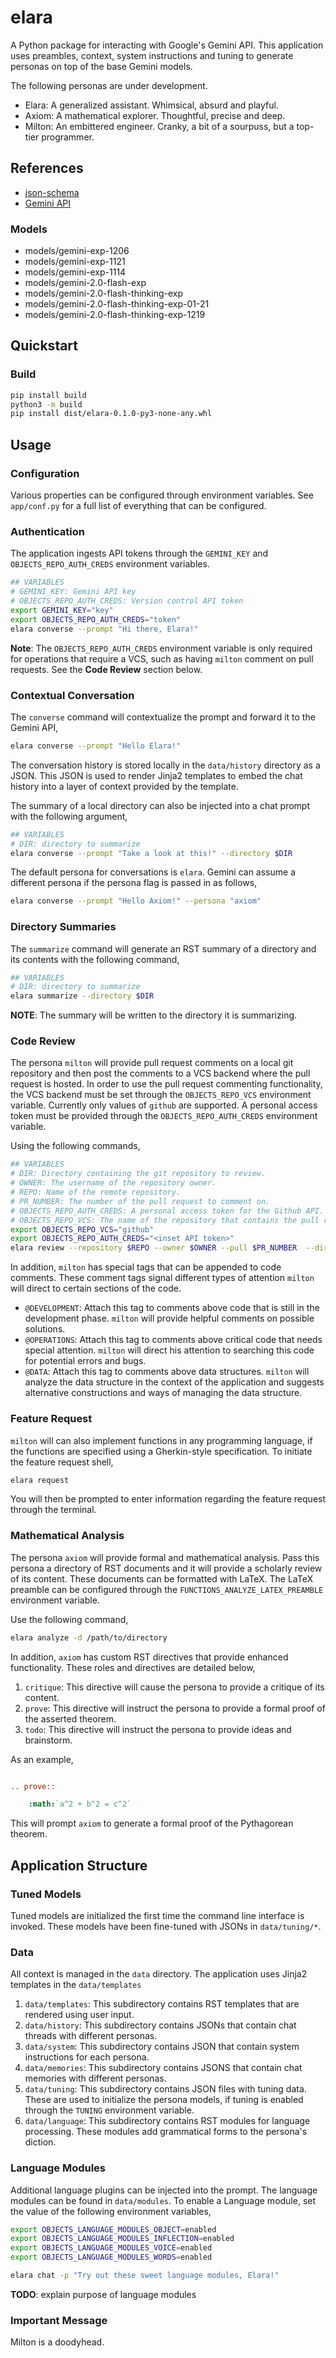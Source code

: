 # elara

A Python package for interacting with Google's Gemini API. This application uses preambles, context, system instructions and tuning to generate personas on top of the base Gemini models.

The following personas are under development.

- Elara: A generalized assistant. Whimsical, absurd and playful. 
- Axiom: A mathematical explorer. Thoughtful, precise and deep.
- Milton: An embittered engineer. Cranky, a bit of a sourpuss, but a top-tier programmer. 

## References

- [json-schema](https://json-schema.org/)
- [Gemini API](https://ai.google.dev/gemini-api/docs)

### Models 

- models/gemini-exp-1206
- models/gemini-exp-1121
- models/gemini-exp-1114
- models/gemini-2.0-flash-exp
- models/gemini-2.0-flash-thinking-exp
- models/gemini-2.0-flash-thinking-exp-01-21
- models/gemini-2.0-flash-thinking-exp-1219

## Quickstart 

### Build

```bash
pip install build
python3 -m build
pip install dist/elara-0.1.0-py3-none-any.whl
```

##  Usage 

### Configuration

Various properties can be configured through environment variables. See `app/conf.py` for a full list of everything that can be configured.

### Authentication

The application ingests API tokens through the `GEMINI_KEY` and `OBJECTS_REPO_AUTH_CREDS` environment variables.

```bash
## VARIABLES
# GEMINI_KEY: Gemini API key
# OBJECTS_REPO_AUTH_CREDS: Version control API token
export GEMINI_KEY="key"
export OBJECTS_REPO_AUTH_CREDS="token"
elara converse --prompt "Hi there, Elara!"
```

**Note**: The `OBJECTS_REPO_AUTH_CREDS` environment variable is only required for operations that require a VCS, such as having `milton` comment on pull requests. See the **Code Review** section below. 

### Contextual Conversation

The `converse` command will contextualize the prompt and forward it to the Gemini API,

```bash
elara converse --prompt "Hello Elara!" 
```

The conversation history is stored locally in the `data/history` directory as a JSON. This JSON is used to render Jinja2 templates to embed the chat history into a layer of context provided by the template. 

The summary of a local directory can also be injected into a chat prompt with the following argument,

```bash
## VARIABLES
# DIR: directory to summarize
elara converse --prompt "Take a look at this!" --directory $DIR
```

The default persona for conversations is `elara`. Gemini can assume a different persona if the persona flag is passed in as follows,

```bash
elara converse --prompt "Hello Axiom!" --persona "axiom"
```

### Directory Summaries

The `summarize` command will generate an RST summary of a directory and its contents with the following command,

```bash
## VARIABLES
# DIR: directory to summarize
elara summarize --directory $DIR
```

**NOTE**: The summary will be written to the directory it is summarizing. 

### Code Review

The persona `milton` will provide pull request comments on a local git repository and then post the comments to a VCS backend where the pull request is hosted. In order to use the pull request commenting functionality, the VCS backend must be set through the `OBJECTS_REPO_VCS` environment variable. Currently only values of `github` are supported. A personal access token must be provided through the `OBJECTS_REPO_AUTH_CREDS` environment variable.

Using the following commands,

```bash
## VARIABLES
# DIR: Directory containing the git repository to review.
# OWNER: The username of the repository owner.
# REPO: Name of the remote repository.
# PR_NUMBER: The number of the pull request to comment on. 
# OBJECTS_REPO_AUTH_CREDS: A personal access token for the Github API.
# OBJECTS_REPO_VCS: The name of the repository that contains the pull request.
export OBJECTS_REPO_VCS="github"
export OBJECTS_REPO_AUTH_CREDS="<inset API token>"
elara review --repository $REPO --owner $OWNER --pull $PR_NUMBER  --directory $DIR
```

In addition, `milton` has special tags that can be appended to code comments. These comment tags signal different types of attention `milton` will direct to certain sections of the code.

- `@DEVELOPMENT`: Attach this tag to comments above code that is still in the development phase. `milton` will provide helpful comments on possible solutions.
- `@OPERATIONS`: Attach this tag to comments above critical code that needs special attention. `milton` will direct his attention to searching this code for potential errors and bugs.
- `@DATA`: Attach this tag to comments above data structures. `milton` will analyze the data structure in the context of the application and suggests alternative constructions and ways of managing the data structure.

### Feature Request 

`milton` will can also implement functions in any programming language, if the functions are specified using a Gherkin-style specification. To initiate the feature request shell,

```bash
elara request
```

You will then be prompted to enter information regarding the feature request through the terminal. 

### Mathematical Analysis

The persona `axiom` will provide formal and mathematical analysis. Pass this persona a directory of RST documents and it will provide a scholarly review of its content. These documents can be formatted with LaTeX. The LaTeX preamble can be configured through the ``FUNCTIONS_ANALYZE_LATEX_PREAMBLE`` environment variable.

Use the following command,

```bash
elara analyze -d /path/to/directory
```

In addition, `axiom` has custom RST directives that provide enhanced functionality. These roles and directives are detailed below,

1. `critique`: This directive will cause the persona to provide a critique of its content.
2. `prove`: This directive will instruct the persona to provide a formal proof of the asserted theorem.
3. `todo`: This directive will instruct the persona to provide ideas and brainstorm.

As an example,

```rst

.. prove::

    :math:`a^2 + b^2 = c^2`
```

This will prompt `axiom` to generate a formal proof of the Pythagorean theorem. 

## Application Structure

### Tuned Models 

Tuned models are initialized the first time the command line interface is invoked. These models have been fine-tuned with JSONs in `data/tuning/*`.

### Data

All context is managed in the `data` directory. The application uses Jinja2 templates in the ``data/templates``

1. `data/templates`: This subdirectory contains RST templates that are rendered using user input.
2. `data/history`: This subdirectory contains JSONs that contain chat threads with different personas.
3. `data/system`: This subdirectory contains JSON that contain system instructions for each persona. 
4. `data/memories`: This subdirectory contains JSONS that contain chat memories with different personas.
4. `data/tuning`: This subdirectory contains JSON files with tuning data. These are used to initialize the persona models, if tuning is enabled through the ``TUNING`` environment variable.
5. `data/language`: This subdirectory contains RST modules for language processing. These modules add grammatical forms to the persona's diction.

### Language Modules

Additional language plugins can be injected into the prompt. The language modules can be found in ``data/modules``. To enable a Language module, set the value of the following environment variables,

```bash
export OBJECTS_LANGUAGE_MODULES_OBJECT=enabled
export OBJECTS_LANGUAGE_MODULES_INFLECTION=enabled
export OBJECTS_LANGUAGE_MODULES_VOICE=enabled
export OBJECTS_LANGUAGE_MODULES_WORDS=enabled

elara chat -p "Try out these sweet language modules, Elara!"
```

**TODO**: explain purpose of language modules

### Important Message

Milton is a doodyhead.